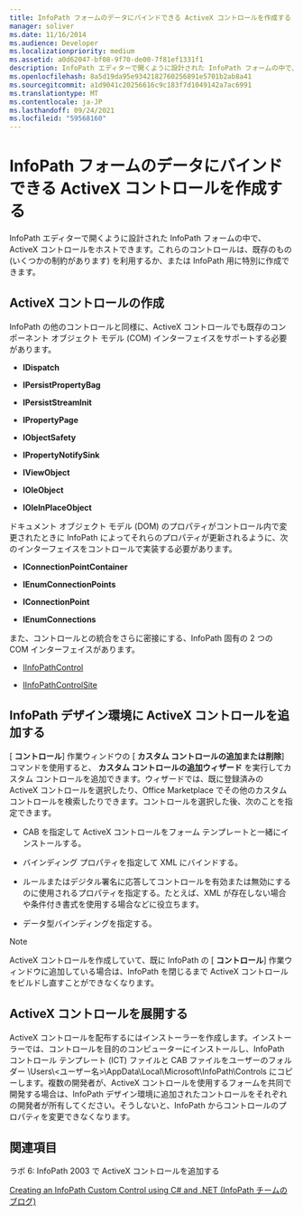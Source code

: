 ```yaml
---
title: InfoPath フォームのデータにバインドできる ActiveX コントロールを作成する
manager: soliver
ms.date: 11/16/2014
ms.audience: Developer
ms.localizationpriority: medium
ms.assetid: a0d62047-bf08-9f70-de00-7f81ef1331f1
description: InfoPath エディターで開くように設計された InfoPath フォームの中で、ActiveX コントロールをホストできます。これらのコントロールは、既存のもの (いくつかの制約があります) を利用するか、または InfoPath 用に特別に作成できます。
ms.openlocfilehash: 8a5d19da95e9342182760256891e5701b2ab8a41
ms.sourcegitcommit: a1d9041c20256616c9c183f7d1049142a7ac6991
ms.translationtype: MT
ms.contentlocale: ja-JP
ms.lasthandoff: 09/24/2021
ms.locfileid: "59568160"
---
```

# <a name="create-an-activex-control-that-can-bind-to-infopath-form-data"></a>InfoPath フォームのデータにバインドできる ActiveX コントロールを作成する

InfoPath エディターで開くように設計された InfoPath フォームの中で、ActiveX コントロールをホストできます。これらのコントロールは、既存のもの (いくつかの制約があります) を利用するか、または InfoPath 用に特別に作成できます。
  
## <a name="write-an-activex-control"></a>ActiveX コントロールの作成

InfoPath の他のコントロールと同様に、ActiveX コントロールでも既存のコンポーネント オブジェクト モデル (COM) インターフェイスをサポートする必要があります。
  
- **IDispatch**
    
- **IPersistPropertyBag**
    
- **IPersistStreamInit**
    
- **IPropertyPage**
    
- **IObjectSafety**
    
- **IPropertyNotifySink**
    
- **IViewObject**
    
- **IOleObject**
    
- **IOleInPlaceObject**
    
ドキュメント オブジェクト モデル (DOM) のプロパティがコントロール内で変更されたときに InfoPath によってそれらのプロパティが更新されるように、次のインターフェイスをコントロールで実装する必要があります。
  
- **IConnectionPointContainer**
    
- **IEnumConnectionPoints**
    
- **IConnectionPoint**
    
- **IEnumConnections**
    
また、コントロールとの統合をさらに密接にする、InfoPath 固有の 2 つの COM インターフェイスがあります。
  
- [IInfoPathControl](https://msdn.microsoft.com/library/bb264625.aspx)
    
- [IInfoPathControlSite](https://msdn.microsoft.com/library/bb264627.aspx)
    
## <a name="add-an-activex-control-to-the-infopath-design-environment"></a>InfoPath デザイン環境に ActiveX コントロールを追加する

[ **コントロール**] 作業ウィンドウの [ **カスタム コントロールの追加または削除**] コマンドを使用すると、 **カスタム コントロールの追加ウィザード** を実行してカスタム コントロールを追加できます。ウィザードでは、既に登録済みの ActiveX コントロールを選択したり、Office Marketplace でその他のカスタム コントロールを検索したりできます。コントロールを選択した後、次のことを指定できます。 
  
- CAB を指定して ActiveX コントロールをフォーム テンプレートと一緒にインストールする。
    
- バインディング プロパティを指定して XML にバインドする。
    
- ルールまたはデジタル署名に応答してコントロールを有効または無効にするのに使用されるプロパティを指定する。たとえば、XML が存在しない場合や条件付き書式を使用する場合などに役立ちます。
    
- データ型バインディングを指定する。
    
> [!NOTE]
> ActiveX コントロールを作成していて、既に InfoPath の [ **コントロール**] 作業ウィンドウに追加している場合は、InfoPath を閉じるまで ActiveX コントロールをビルドし直すことができなくなります。 
  
## <a name="deploy-an-activex-control"></a>ActiveX コントロールを展開する

ActiveX コントロールを配布するにはインストーラーを作成します。インストーラーでは、コントロールを目的のコンピューターにインストールし、InfoPath コントロール テンプレート (ICT) ファイルと CAB ファイルをユーザーのフォルダー \Users\\<ユーザー名\>\AppData\Local\Microsoft\InfoPath\Controls にコピーします。複数の開発者が、ActiveX コントロールを使用するフォームを共同で開発する場合は、InfoPath デザイン環境に追加されたコントロールをそれぞれの開発者が所有してください。そうしないと、InfoPath からコントロールのプロパティを変更できなくなります。
  
## <a name="see-also"></a>関連項目

ラボ 6: InfoPath 2003 で ActiveX コントロールを追加する
  
[Creating an InfoPath Custom Control using C# and .NET (InfoPath チームのブログ)](https://blogs.msdn.microsoft.com/infopath/2005/04/15/creating-an-infopath-custom-control-using-c-and-net/)

